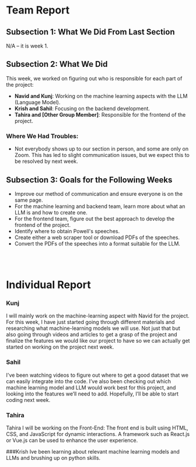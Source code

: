 # Team Report

## Subsection 1: What We Did From Last Section
N/A – it is week 1.

## Subsection 2: What We Did
This week, we worked on figuring out who is responsible for each part of the project:

- **Navid and Kunj**: Working on the machine learning aspects with the LLM (Language Model).
- **Krish and Sahil**: Focusing on the backend development.
- **Tahira and [Other Group Member]**: Responsible for the frontend of the project.

### Where We Had Troubles:
- Not everybody shows up to our section in person, and some are only on Zoom. This has led to slight communication issues, but we expect this to be resolved by next week.

## Subsection 3: Goals for the Following Weeks
- Improve our method of communication and ensure everyone is on the same page.
- For the machine learning and backend team, learn more about what an LLM is and how to create one.
- For the frontend team, figure out the best approach to develop the frontend of the project.
- Identify where to obtain Powell's speeches.
- Create either a web scraper tool or download PDFs of the speeches.
- Convert the PDFs of the speeches into a format suitable for the LLM.

<br></br>
# Individual Report
<!--Copy pasting syntax works; also, make sure to follow the format-->
<!--Uncomment the bottom-most lines and put it in an md renderer to see how it would look-->
<!--To write these reports, I recommend knowing HTML-->

<!-- <p>Neville: Today I learned that 1 + 1 = 11</p> -->
<!-- <p>Neville: Today I learned that 1 + 1 = 11</p> -->

### Kunj 

I will mainly work on the machine-learning aspect with Navid for the project. For this week, I have just started going through different materials and researching what machine-learning models we will use. Not just that but also going through videos and articles to get a grasp of the project and finalize the features we would like our project to have so we can actually get started on working on the project next week.


### Sahil
I've been watching videos to figure out where to get a good dataset that we can easily integrate into the code. I’ve also been checking out which machine learning model and LLM would work best for this project, and looking into the features we’ll need to add. Hopefully, I’ll be able to start coding next week.

### Tahira
Tahira I will be working on the Front-End: The front end is built using HTML, CSS, and JavaScript for dynamic interactions. A framework such as React.js or Vue.js can be used to enhance the user experience.

###Krish
Ive been learning about relevant machine learning models and LLMs and brushing up on python skills.
